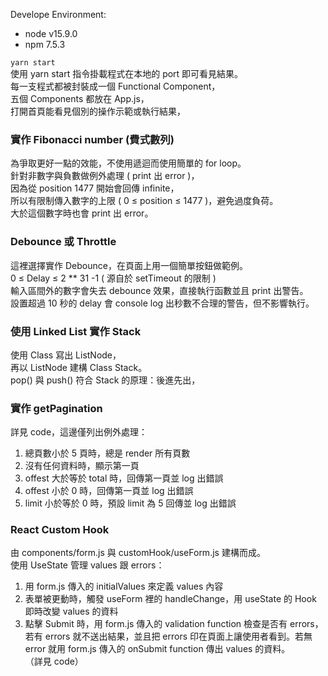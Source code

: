 Develope Environment:  
- node v15.9.0  
- npm 7.5.3  

 `yarn start`  
使用 yarn start 指令掛載程式在本地的 port 即可看見結果。  
每一支程式都被封裝成一個 Functional Component，  
五個 Components 都放在 App.js，  
打開首頁能看見個別的操作示範或執行結果，  

### 實作 Fibonacci number (費式數列)  
為爭取更好一點的效能，不使用遞迴而使用簡單的 for loop。  
針對非數字與負數做例外處理 ( print 出 error )，  
因為從 position 1477 開始會回傳 infinite，  
所以有限制傳入數字的上限 ( 0 ≤ position ≤ 1477 )，避免過度負荷。  
大於這個數字時也會 print 出 error。  

### Debounce 或 Throttle  
這裡選擇實作 Debounce，在頁面上用一個簡單按鈕做範例。  
0 ≤ Delay ≤ 2 ** 31 -1 ( 源自於 setTimeout 的限制 )  
輸入區間外的數字會失去 debounce 效果，直接執行函數並且 print 出警告。  
設置超過 10 秒的 delay 會 console log 出秒數不合理的警告，但不影響執行。  

### 使用 Linked List 實作 Stack   
使用 Class 寫出 ListNode，  
再以 ListNode 建構 Class Stack。  
pop() 與 push() 符合 Stack 的原理：後進先出，  

### 實作 getPagination  
詳見 code，這邊僅列出例外處理：  
1. 總頁數小於 5 頁時，總是 render 所有頁數  
2. 沒有任何資料時，顯示第一頁  
3. offest 大於等於 total 時，回傳第一頁並 log 出錯誤  
4. offest 小於 0 時，回傳第一頁並 log 出錯誤  
5. limit 小於等於 0 時，預設 limit 為 5 回傳並 log 出錯誤  

### React Custom Hook  
由 components/form.js 與 customHook/useForm.js 建構而成。  
使用 UseState 管理 values 跟 errors：  
1. 用 form.js 傳入的 initialValues 來定義 values 內容  
2. 表單被更動時，觸發 useForm 裡的 handleChange，用 useState 的 Hook 即時改變 values 的資料  
3. 點擊 Submit 時，用 form.js 傳入的 validation function 檢查是否有 errors，若有 errors 就不送出結果，並且把 errors 印在頁面上讓使用者看到。若無 error 就用 form.js 傳入的 onSubmit function 傳出 values 的資料。  
（詳見 code）
